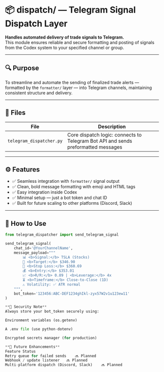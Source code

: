 # 📦 dispatch/ — Telegram Signal Dispatch Layer

**Handles automated delivery of trade signals to Telegram.**  
This module ensures reliable and secure formatting and posting of signals from the Codex system to your specified channel or group.

---

## 🔍 Purpose

To streamline and automate the sending of finalized trade alerts — formatted by the `formatter/` layer — into Telegram channels, maintaining consistent structure and delivery.

---

## 📁 Files

| File                   | Description                                      |
|------------------------|--------------------------------------------------|
| `telegram_dispatcher.py` | Core dispatch logic: connects to Telegram Bot API and sends preformatted messages |

---

## ⚙️ Features

- ✅ Seamless integration with `formatter/` signal output  
- ✅ Clean, bold message formatting with emoji and HTML tags  
- ✅ Easy integration inside Codex  
- ✅ Minimal setup — just a bot token and chat ID  
- ✅ Built for future scaling to other platforms (Discord, Slack)

---

## 🚀 How to Use

```python
from telegram_dispatcher import send_telegram_signal

send_telegram_signal(
    chat_id='@YourChannelName',
    message_payload="""
        📊 <b>Signal:</b> TSLA (Stocks)
        🎯 <b>Target:</b> $346.90
        🛑 <b>Stop Loss:</b> $360.69
        💰 <b>Entry:</b> $353.01
        📈 <b>R/R:</b> 0.89 | <b>Leverage:</b> 4x
        ⏳ <b>Timeframe:</b> Close-to-Close (1D)
        ⚠️ Volatility: ✅ ATR normal
    """,
    bot_token='123456:ABC-DEF1234ghIkl-zyx57W2v1u123ew11'
)

**🔐 Security Note**
Always store your bot_token securely using:

Environment variables (os.getenv)

A .env file (use python-dotenv)

Encrypted secrets manager (for production)

**🧭 Future Enhancements**
Feature	Status
Retry queue for failed sends	🔜 Planned
Webhook / update listener	🔜 Planned
Multi-platform dispatch (Discord, Slack)	🔜 Planned
